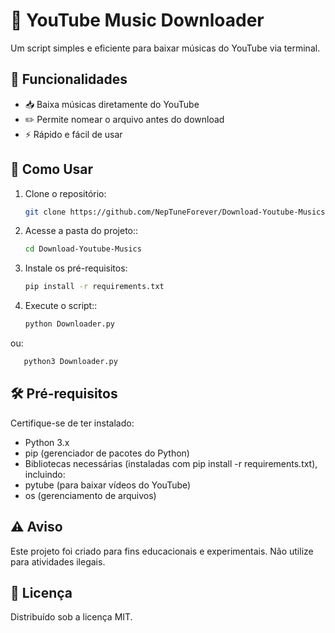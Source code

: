 # 🎵 YouTube Music Downloader  

Um script simples e eficiente para baixar músicas do YouTube via terminal.  

## 🚀 Funcionalidades  
- 📥 Baixa músicas diretamente do YouTube  
- ✏️ Permite nomear o arquivo antes do download  
- ⚡ Rápido e fácil de usar  

## 📌 Como Usar  
1. Clone o repositório:  
   ```bash
   git clone https://github.com/NepTuneForever/Download-Youtube-Musics
2. Acesse a pasta do projeto::  
   ```bash
   cd Download-Youtube-Musics
3. Instale os pré-requisitos:
    ```bash
   pip install -r requirements.txt
4. Execute o script::  
   ```bash
   python Downloader.py
 ou:  
   ``` bash
      python3 Downloader.py 
 ```

## 🛠️ Pré-requisitos
Certifique-se de ter instalado:

* Python 3.x
* pip (gerenciador de pacotes do Python)
*    Bibliotecas necessárias (instaladas com pip install -r requirements.txt), incluindo:
*    pytube (para baixar vídeos do YouTube)
* os (gerenciamento de arquivos)

## ⚠️ Aviso
Este projeto foi criado para fins educacionais e experimentais. Não utilize para atividades ilegais.

## 📜 Licença
Distribuído sob a licença MIT.
